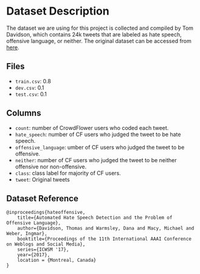 # Dataset Description
The dataset we are using for this project is collected and compiled by Tom Davidson, which contains 24k tweets that are labeled as hate speech, offensive language, or neither.  The original dataset can be accessed from [here](https://data.world/thomasrdavidson/hate-speech-and-offensive-language).

## Files
- `train.csv`: 0.8
- `dev.csv`: 0.1
- `test.csv`: 0.1

## Columns
- `count`: number of CrowdFlower users who coded each tweet. 
- `hate_speech`: number of CF users who judged the tweet to be hate speech.
- `offensive_language`: umber of CF users who judged the tweet to be offensive.
- `neither`: number of CF users who judged the tweet to be neither offensive nor non-offensive.
- `class`: class label for majority of CF users.
- `tweet`: Original tweets

## Dataset Reference
```
@inproceedings{hateoffensive, 
    title={Automated Hate Speech Detection and the Problem of Offensive Language}, 
    author={Davidson, Thomas and Warmsley, Dana and Macy, Michael and Weber, Ingmar}, 
    booktitle={Proceedings of the 11th International AAAI Conference on Weblogs and Social Media}, 
    series={ICWSM '17}, 
    year={2017}, 
    location = {Montreal, Canada} 
}
```